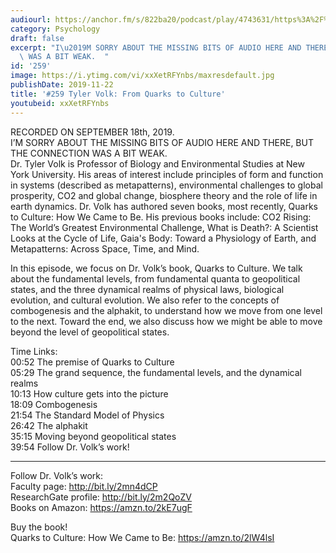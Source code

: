 ```yaml
---
audiourl: https://anchor.fm/s/822ba20/podcast/play/4743631/https%3A%2F%2Fd3ctxlq1ktw2nl.cloudfront.net%2Fproduction%2F2019-8-20%2F24382528-44100-2-fbebec993de1d.m4a
category: Psychology
draft: false
excerpt: "I\u2019M SORRY ABOUT THE MISSING BITS OF AUDIO HERE AND THERE, BUT THE CONNECTION\
  \ WAS A BIT WEAK.  "
id: '259'
image: https://i.ytimg.com/vi/xxXetRFYnbs/maxresdefault.jpg
publishDate: 2019-11-22
title: '#259 Tyler Volk: From Quarks to Culture'
youtubeid: xxXetRFYnbs
---
```

<div class="timelinks">

RECORDED ON SEPTEMBER 18th, 2019.  
I’M SORRY ABOUT THE MISSING BITS OF AUDIO HERE AND THERE, BUT THE CONNECTION WAS A BIT WEAK.  
Dr. Tyler Volk is Professor of Biology and Environmental Studies at New York University. His areas of interest include principles of form and function in systems (described as metapatterns), environmental challenges to global prosperity, CO2 and global change, biosphere theory and the role of life in earth dynamics. Dr. Volk has authored seven books, most recently, Quarks to Culture: How We Came to Be. His previous books include: CO2 Rising: The World’s Greatest Environmental Challenge, What is Death?: A Scientist Looks at the Cycle of Life, Gaia's Body: Toward a Physiology of Earth, and Metapatterns: Across Space, Time, and Mind.

In this episode, we focus on Dr. Volk’s book, Quarks to Culture. We talk about the fundamental levels, from fundamental quanta to geopolitical states, and the three dynamical realms of physical laws, biological evolution, and cultural evolution. We also refer to the concepts of combogenesis and the alphakit, to understand how we move from one level to the next. Toward the end, we also discuss how we might be able to move beyond the level of geopolitical states.

Time Links:  
<time>00:52</time> The premise of Quarks to Culture  
<time>05:29</time> The grand sequence, the fundamental levels, and the dynamical realms  
<time>10:13</time> How culture gets into the picture  
<time>18:09</time> Combogenesis  
<time>21:54</time> The Standard Model of Physics  
<time>26:42</time> The alphakit  
<time>35:15</time> Moving beyond geopolitical states  
<time>39:54</time> Follow Dr. Volk’s work!

---

Follow Dr. Volk’s work:  
Faculty page: http://bit.ly/2mn4dCP  
ResearchGate profile: http://bit.ly/2m2QoZV  
Books on Amazon: https://amzn.to/2kE7ugF

Buy the book!  
Quarks to Culture: How We Came to Be: https://amzn.to/2lW4lsI
</div>

